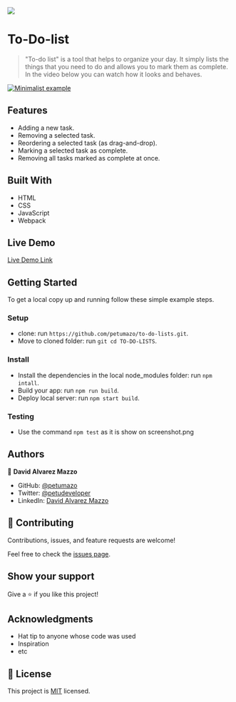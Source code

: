 ![](https://img.shields.io/badge/Microverse-blueviolet)

# To-Do-list

>"To-do list" is a tool that helps to organize your day. It simply lists the things that you need to do and allows you to mark them as complete. In the video below you can watch how it looks and behaves.

[![Minimalist example](https://img.youtube.com/vi/AcUd-_Yjjqg/0.jpg)](https://www.youtube.com/watch?v=AcUd-_Yjjqg)

## Features

  - Adding a new task.
  - Removing a selected task.
  - Reordering a selected task (as drag-and-drop).
  - Marking a selected task as complete.
  - Removing all tasks marked as complete at once.

## Built With

- HTML
- CSS
- JavaScript
- Webpack

## Live Demo

[Live Demo Link](https://petumazo.github.io/to-do-lists/)


## Getting Started

To get a local copy up and running follow these simple example steps.

### Setup

- clone: run ```https://github.com/petumazo/to-do-lists.git```.
- Move to cloned folder: run ```git cd TO-DO-LISTS```.

### Install

- Install the dependencies in the local node_modules folder: run ```npm intall```.
- Build your app: run ```npm run build```.
- Deploy local server: run ```npm start build```.

### Testing

- Use the command ```npm test``` as it is show on screenshot.png

## Authors

👤 **David Alvarez Mazzo**

- GitHub: [@petumazo](https://github.com/petumazo)
- Twitter: [@petudeveloper](https://twitter.com/petudeveloper)
- LinkedIn: [David Alvarez Mazzo](https://www.linkedin.com/in/davidalvarezmazzo/)

## 🤝 Contributing

Contributions, issues, and feature requests are welcome!

Feel free to check the [issues page](../../issues/).

## Show your support

Give a ⭐️ if you like this project!

## Acknowledgments

- Hat tip to anyone whose code was used
- Inspiration
- etc

## 📝 License

This project is [MIT](./MIT.md) licensed.
